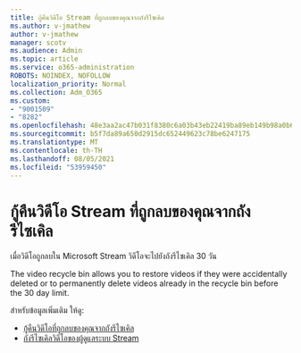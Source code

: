 ```yaml
---
title: กู้คืนวิดีโอ Stream ที่ถูกลบของคุณจากถังรีไซเคิล
ms.author: v-jmathew
author: v-jmathew
manager: scotv
ms.audience: Admin
ms.topic: article
ms.service: o365-administration
ROBOTS: NOINDEX, NOFOLLOW
localization_priority: Normal
ms.collection: Adm_O365
ms.custom:
- "9001509"
- "8282"
ms.openlocfilehash: 48e3aa2ac47b031f8380c6a03b43eb22419ba89eb149b98a0b63b71f3713ca0c
ms.sourcegitcommit: b5f7da89a650d2915dc652449623c78be6247175
ms.translationtype: MT
ms.contentlocale: th-TH
ms.lasthandoff: 08/05/2021
ms.locfileid: "53959450"
---
```

# <a name="recover-your-deleted-stream-videos-from-the-recycle-bin"></a>กู้คืนวิดีโอ Stream ที่ถูกลบของคุณจากถังรีไซเคิล

เมื่อวิดีโอถูกลบใน Microsoft Stream วิดีโอจะไปยังถังรีไซเคิล 30 วัน

The video recycle bin allows you to restore videos if they were accidentally deleted or to permanently delete videos already in the recycle bin before the 30 day limit.

สำหรับข้อมูลเพิ่มเติม ให้ดู:

- [กู้คืนวิดีโอที่ถูกลบของคุณจากถังรีไซเคิล](https://docs.microsoft.com/stream/portal-my-recycle-bin)
- [ถังรีไซเคิลวิดีโอของผู้ดูแลระบบ Stream](https://docs.microsoft.com/stream/admin-recycle-bin)
